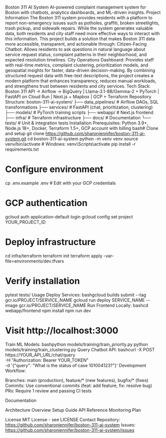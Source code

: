 Boston 311 AI System
AI-powered complaint management system for Boston with chatbots, analytics dashboards, and ML-driven insights.
Project Information
The Boston 311 system provides residents with a platform to report non-emergency issues such as potholes, graffiti, broken streetlights, trash pickup, and sidewalk repairs. While the system generates valuable data, both residents and city staff need more effective ways to interact with this information.
This project builds a solution that makes Boston 311 data more accessible, transparent, and actionable through:
Citizen-Facing Chatbot: Allows residents to ask questions in natural language about service request status, complaint patterns in their neighborhood, and expected resolution timelines.
City Operations Dashboard: Provides staff with real-time metrics, complaint clustering, prioritization models, and geospatial insights for faster, data-driven decision-making.
By combining structured request data with free-text descriptions, the project creates a modern platform that enhances transparency, reduces manual workloads, and strengthens trust between residents and city services.
Tech Stack: Boston 311 API → Airflow → BigQuery | Llama-3.1-8B/Gemma-2 + PyTorch | FastAPI on Cloud Run | Next.js + Mapbox | GCP + Terraform
Repository Structure:
boston-311-ai-system/
├── data_pipelines/  # Airflow DAGs, SQL transformations
├── services/        # FastAPI (chat, prioritization, clustering)
├── models/          # PyTorch training scripts
├── webapp/          # Next.js frontend
├── infra/           # Terraform infrastructure
├── docs/            # Documentation
└── tests/           # Unit & integration tests
Installation
Prerequisites: Python 3.9+, Node.js 18+, Docker, Terraform 1.5+, GCP account with billing
bash# Clone and setup
git clone https://github.com/sharonjennifer/boston-311-ai-system.git
cd boston-311-ai-system
python -m venv venv
source venv/bin/activate  # Windows: venv\Scripts\activate
pip install -r requirements.txt

# Configure environment
cp .env.example .env  # Edit with your GCP credentials

# GCP authentication
gcloud auth application-default login
gcloud config set project YOUR_PROJECT_ID

# Deploy infrastructure
cd infra/terraform
terraform init
terraform apply -var-file=environments/dev.tfvars

# Verify installation
pytest tests/
Usage
Deploy Services:
bashgcloud builds submit --tag gcr.io/PROJECT/SERVICE_NAME
gcloud run deploy SERVICE_NAME --image gcr.io/PROJECT/SERVICE_NAME
Run Frontend Locally:
bashcd webapp/frontend
npm install
npm run dev
# Visit http://localhost:3000
Train ML Models:
bashpython models/training/train_priority.py
python models/training/train_clustering.py
Query Chatbot API:
bashcurl -X POST https://YOUR_API_URL/chat/query \
  -H "Authorization: Bearer YOUR_TOKEN" \
  -d '{"query": "What is the status of case 101004123?"}'
Development Workflow:

Branches: main (production), feature/* (new features), bugfix/* (fixes)
Commits: Use conventional commits (feat: add feature, fix: resolve bug)
PRs: Require 1 review and passing CI tests

Documentation

Architecture Overview
Setup Guide
API Reference
Monitoring Plan

License
MIT License - see LICENSE
Contact
Repository: https://github.com/sharonjennifer/boston-311-ai-system
Issues: https://github.com/sharonjennifer/boston-311-ai-system/issues

